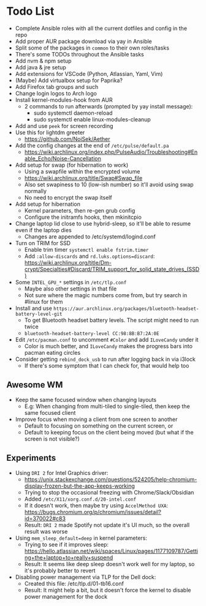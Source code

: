 # Todo List

* Complete Ansible roles with all the current dotfiles and config in the repo
* Add proper AUR package download via yay in Ansible
* Split some of the packages in `common` to their own roles/tasks
* There's some TODOs throughout the Ansible tasks
* Add nvm & npm setup
* Add java & jre setup
* Add extensions for VSCode (Python, Atlassian, Yaml, Vim)
* (Maybe) Add virtualbox setup for Paprika?
* Add Firefox tab groups and such
* Change login logos to Arch logo
* Install kernel-modules-hook from AUR
  * 2 commands to run afterwards (prompted by yay install message):
    * sudo systemctl daemon-reload
    * sudo systemctl enable linux-modules-cleanup
* Add and use `peek` for screen recording
* Use this for lightdm greeter
  * https://github.com/NoiSek/Aether
* Add the config changes at the end of `/etc/pulse/default.pa`
  * https://wiki.archlinux.org/index.php/PulseAudio/Troubleshooting#Enable_Echo/Noise-Cancellation
* Add setup for swap (for hibernation to work)
  * Using a swapfile within the encrypted volume
  * https://wiki.archlinux.org/title/Swap#Swap_file
  * Also set swapiness to 10 (low-ish number) so it'll avoid using swap normally
  * No need to encrypt the swap itself
* Add setup for hibernation
  * Kernel parameters, then re-gen grub config
  * Configure the initramfs hooks, then mkinitcpio
* Change laptop lid close to use hybrid-sleep, so it'll be able to resume even if the laptop dies
  * Changes are appended to /etc/systemd/logind.conf
* Turn on TRIM for SSD
  * Enable trim timer `systemctl enable fstrim.timer`
  * Add `:allow-discards` and `rd.luks.options=discard`: https://wiki.archlinux.org/title/Dm-crypt/Specialties#Discard/TRIM_support_for_solid_state_drives_(SSD)
* Some `INTEL_GPU_*` settings in `/etc/tlp.conf`
  * Maybe also other settings in that file
  * Not sure where the magic numbers come from, but try search in #linux for them
* Install and use `https://aur.archlinux.org/packages/bluetooth-headset-battery-level-git`
  * To get Bluetooth headset battery levels. The script might need to run twice
  * `bluetooth-headset-battery-level CC:98:8B:B7:2A:0E`
* Edit `/etc/pacman.conf` to uncomment `#Color` and add `ILoveCandy` under it
  * Color is much better, and `ILoveCandy` makes the progress bars into pacman eating circles
* Consider getting `rebind_dock_usb` to run after logging back in via i3lock
  * If there's some symptom that I can check for, that would help too

## Awesome WM

* Keep the same focused window when changing layouts
  * E.g: When changing from multi-tiled to single-tiled, then keep the same focused client
* Improve focus when moving a client from one screen to another
  * Default to focusing on something on the current screen, or
  * Default to keeping focus on the client being moved (but what if the screen is not visible?)

## Experiments

* Using `DRI 2` for Intel Graphics driver:
  * https://unix.stackexchange.com/questions/524205/help-chromium-display-frozen-but-the-app-keeps-working
  * Trying to stop the occasional freezing with Chrome/Slack/Obsidian
  * Added `/etc/X11/xorg.conf.d/20-intel.conf`
  * If it doesn't work, then maybe try using `AccelMethod UXA`: https://bugs.chromium.org/p/chromium/issues/detail?id=370022#c83
  * Result: `DRI 2` made Spotify not update it's UI much, so the overall result was worse
* Using `mem_sleep_default=deep` in kernel parameters:
  * Trying to see if it improves sleep: https://hello.atlassian.net/wiki/spaces/Linux/pages/1177109787/Getting+the+laptop+to+really+suspend
  * Result: It seems like deep sleep doesn't work well for my laptop, so it's probably better to revert
* Disabling power management via TLP for the Dell dock:
  * Created this file: /etc/tlp.d/01-tb16.conf
  * Result: It might help a bit, but it doesn't force the kernel to disable power management for the dock
